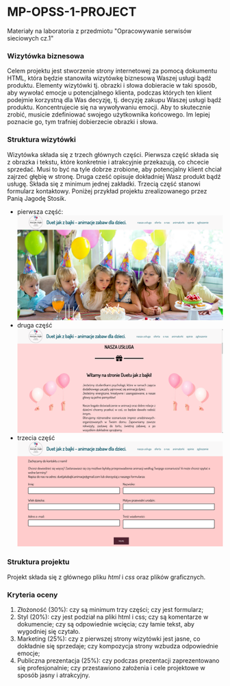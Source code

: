 # MP-OPSS-1-PROJECT
Materiały na laboratoria z przedmiotu "Opracowywanie serwisów sieciowych cz.1"

### Wizytówka biznesowa
Celem projektu jest stworzenie strony internetowej za pomocą dokumentu HTML, która będzie stanowiła
wizytówkę biznesową Waszej usługi bądź produktu. Elementy wizytówki tj. obrazki i słowa dobieracie
w taki sposób, aby wywołać emocje u potencjalnego klienta, podczas których ten klient podejmie
korzystną dla Was decyzję, tj. decyzję zakupu Waszej usługi bądź produktu. Koncentrujecie się na
wywoływaniu emocji. Aby to skutecznie zrobić, musicie zdefiniować swojego użytkownika końcowego. Im
lepiej poznacie go, tym trafniej dobierzecie obrazki i słowa.

### Struktura wizytówki
Wizytówka składa się z trzech głównych części. Pierwsza część składa się z obrazka i tekstu, które
konkretnie i atrakcyjnie przekazują, co chcecie sprzedać. Musi to być na tyle dobrze zrobione, aby
potencjalny klient chciał zajrzeć głębię w stronę. Druga cześć opisuje dokładniej Wasz produkt bądź
usługę. Składa się z minimum jednej zakładki. Trzecią część stanowi formularz kontaktowy. Poniżej
przykład projektu zrealizowanego przez Panią Jagodę Stosik.
- pierwsza część:
![](./images/project_example_one.png)
- druga część
![](./images/project_example_two.png)
- trzecia część
![](./images/project_example_three.png)

### Struktura projektu
Projekt składa się z głównego pliku _html_ i _css_ oraz plików graficznych.

### Kryteria oceny
1. Złożoność (30%): czy są minimum trzy części; czy jest formularz; 
2. Styl (20%): czy jest podział na pliki html i css; czy są komentarze w
   dokumencie; czy są odpowiednie wcięcia; czy łamie tekst, aby wygodniej się
   czytało.
3. Marketing (25%): czy z pierwszej strony wizytówki jest jasne, co dokładnie
   się sprzedaje; czy kompozycja strony wzbudza odpowiednie emocje;
4. Publiczna prezentacja (25%): czy podczas prezentacji zaprezentowano się
   profesjonalnie; czy przestawiono założenia i cele projektowe w sposób jasny i
   atrakcyjny.

